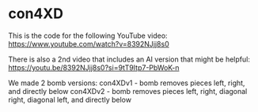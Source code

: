 # con4XD

This is the code for the following YouTube video: https://www.youtube.com/watch?v=8392NJjj8s0

There is also a 2nd video that includes an AI version that might be helpful: https://youtu.be/8392NJjj8s0?si=9tT9Itp7-PbWoK-n

We made 2 bomb versions:
con4XDv1 - bomb removes pieces left, right, and directly below
con4XDv2 - bomb removes pieces left, right, diagonal right, diagonal left, and directly below
